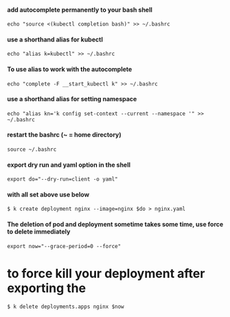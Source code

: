 
#### add autocomplete permanently to your bash shell
```
echo "source <(kubectl completion bash)" >> ~/.bashrc
```

#### use a shorthand alias for kubectl 
```
echo "alias k=kubectl" >> ~/.bashrc
````

#### To use alias to work with the autocomplete
```
echo "complete -F __start_kubectl k" >> ~/.bashrc
```

#### use a shorthand alias for setting namespace
```
echo "alias kn='k config set-context --current --namespace '" >> ~/.bashrc
```

#### restart the bashrc (~ = home directory)
```
source ~/.bashrc
```
#### export dry run and yaml option in the shell
```
export do="--dry-run=client -o yaml"
```

#### with all set above use below 
```
$ k create deployment nginx --image=nginx $do > nginx.yaml
```

#### The deletion of pod and deployment sometime takes some time, use force to delete immediately
```
export now="--grace-period=0 --force"
```

# to force kill your deployment after exporting the 
```
$ k delete deployments.apps nginx $now
```
